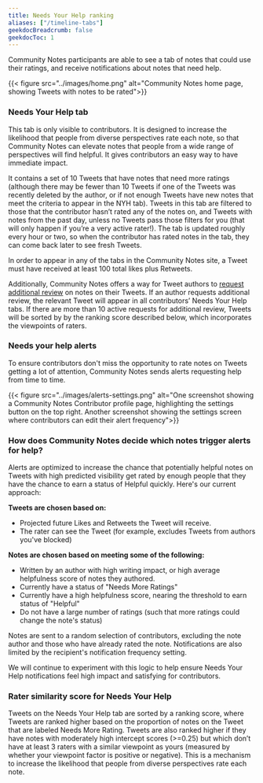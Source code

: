 ```yaml
---
title: Needs Your Help ranking
aliases: ["/timeline-tabs"]
geekdocBreadcrumb: false
geekdocToc: 1
---
```


Community Notes participants are able to see a tab of notes that could use their ratings, and receive notifications about notes that need help.

{{< figure src="../images/home.png" alt="Community Notes home page, showing Tweets with notes to be rated">}}

### Needs Your Help tab

This tab is only visible to contributors. It is designed to increase the likelihood that people from diverse perspectives rate each note, so that Community Notes can elevate notes that people from a wide range of perspectives will find helpful. It gives contributors an easy way to have immediate impact.

It contains a set of 10 Tweets that have notes that need more ratings (although there may be fewer than 10 Tweets if one of the Tweets was recently deleted by the author, or if not enough Tweets have new notes that meet the criteria to appear in the NYH tab). Tweets in this tab are filtered to those that the contributor hasn’t rated any of the notes on, and Tweets with notes from the past day, unless no Tweets pass those filters for you (that will only happen if you’re a very active rater!). The tab is updated roughly every hour or two, so when the contributor has rated notes in the tab, they can come back later to see fresh Tweets.

In order to appear in any of the tabs in the Community Notes site, a Tweet must have received at least 100 total likes plus Retweets.

Additionally, Community Notes offers a way for Tweet authors to [request additional review](../additional-review) on notes on their Tweets. If an author requests additional review, the relevant Tweet will appear in all contributors’ Needs Your Help tabs. If there are more than 10 active requests for additional review, Tweets will be sorted by by the ranking score described below, which incorporates the viewpoints of raters.

### Needs your help alerts

To ensure contributors don't miss the opportunity to rate notes on Tweets getting a lot of attention, Community Notes sends alerts requesting help from time to time.

{{< figure src="../images/alerts-settings.png" alt="One screenshot showing a Community Notes Contributor profile page, highlighting the settings button on the top right. Another screenshot showing the settings screen where contributors can edit their alert frequency">}}

### How does Community Notes decide which notes trigger alerts for help?

Alerts are optimized to increase the chance that potentially helpful notes on Tweets with high predicted visibility get rated by enough people that they have the chance to earn a status of Helpful quickly. Here's our current approach:

**Tweets are chosen based on:**

- Projected future Likes and Retweets the Tweet will receive.
- The rater can see the Tweet (for example, excludes Tweets from authors you've blocked)

**Notes are chosen based on meeting some of the following:**

- Written by an author with high writing impact, or high average helpfulness score of notes they authored.
- Currently have a status of "Needs More Ratings"
- Currently have a high helpfulness score, nearing the threshold to earn status of "Helpful"
- Do not have a large number of ratings (such that more ratings could change the note's status)

Notes are sent to a random selection of contributors, excluding the note author and those who have already rated the note. Notifications are also limited by the recipient's notification frequency setting.

We will continue to experiment with this logic to help ensure Needs Your Help notifications feel high impact and satisfying for contributors.

### Rater similarity score for Needs Your Help

Tweets on the Needs Your Help tab are sorted by a ranking score, where Tweets are ranked higher based on the proportion of notes on the Tweet that are labeled Needs More Rating. Tweets are also ranked higher if they have notes with moderately high intercept scores (>=0.25) but which don’t have at least 3 raters with a similar viewpoint as yours (measured by whether your viewpoint factor is positive or negative). This is a mechanism to increase the likelihood that people from diverse perspectives rate each note.
